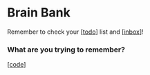 # Brain Bank

Remember to check your [[todo]] list and [[inbox]]!

### What are you trying to remember?

[[code]]

[//begin]: # "Autogenerated link references for markdown compatibility"
[todo]: todo "Todo"
[inbox]: inbox "Inbox"
[code]: code/index "Code"
[//end]: # "Autogenerated link references"